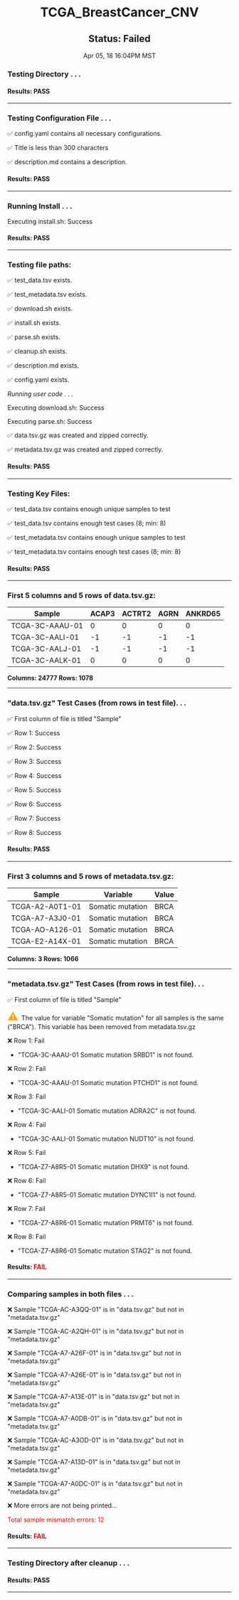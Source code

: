 <h1><center>TCGA_BreastCancer_CNV</center></h1>
<h2><center> Status: Failed </center></h2>
<center>Apr 05, 18 16:04PM MST</center>


### Testing Directory . . .

#### Results: PASS
---
### Testing Configuration File . . .

&#9989;	config.yaml contains all necessary configurations.

&#9989;	Title is less than 300 characters

&#9989;	description.md contains a description.

#### Results: PASS
---
### Running Install . . .

Executing install.sh: Success

#### Results: PASS
---

### Testing file paths:

&#9989;	test_data.tsv exists.

&#9989;	test_metadata.tsv exists.

&#9989;	download.sh exists.

&#9989;	install.sh exists.

&#9989;	parse.sh exists.

&#9989;	cleanup.sh exists.

&#9989;	description.md exists.

&#9989;	config.yaml exists.

*Running user code . . .*

Executing download.sh: Success

Executing parse.sh: Success

&#9989;	data.tsv.gz was created and zipped correctly.

&#9989;	metadata.tsv.gz was created and zipped correctly.

#### Results: PASS
---
### Testing Key Files:

&#9989;	test_data.tsv contains enough unique samples to test

&#9989;	test_data.tsv contains enough test cases (8; min: 8)

&#9989;	test_metadata.tsv contains enough unique samples to test

&#9989;	test_metadata.tsv contains enough test cases (8; min: 8)

#### Results: PASS
---

### First 5 columns and 5 rows of data.tsv.gz:

|	Sample	|	ACAP3	|	ACTRT2	|	AGRN	|	ANKRD65	|
|	---	|	---	|	---	|	---	|	---	|
|	TCGA-3C-AAAU-01	|	0	|	0	|	0	|	0	|
|	TCGA-3C-AALI-01	|	-1	|	-1	|	-1	|	-1	|
|	TCGA-3C-AALJ-01	|	-1	|	-1	|	-1	|	-1	|
|	TCGA-3C-AALK-01	|	0	|	0	|	0	|	0	|

**Columns: 24777 Rows: 1078**

---
### "data.tsv.gz" Test Cases (from rows in test file). . .

&#9989;	First column of file is titled "Sample"

&#9989;	Row 1: Success

&#9989;	Row 2: Success

&#9989;	Row 3: Success

&#9989;	Row 4: Success

&#9989;	Row 5: Success

&#9989;	Row 6: Success

&#9989;	Row 7: Success

&#9989;	Row 8: Success

#### Results: PASS
---
### First 3 columns and 5 rows of metadata.tsv.gz:

|	Sample	|	Variable	|	Value	|
|	---	|	---	|	---	|
|	TCGA-A2-A0T1-01	|	Somatic mutation	|	BRCA	|
|	TCGA-A7-A3J0-01	|	Somatic mutation	|	BRCA	|
|	TCGA-AO-A126-01	|	Somatic mutation	|	BRCA	|
|	TCGA-E2-A14X-01	|	Somatic mutation	|	BRCA	|

**Columns: 3 Rows: 1066**

---
### "metadata.tsv.gz" Test Cases (from rows in test file). . .

&#9989;	First column of file is titled "Sample"

<p><font color="orange" size="+2">&#9888;	</font>The value for variable "Somatic mutation" for all samples is the same ("BRCA"). This variable has been removed from metadata.tsv.gz</p>

&#10060;	Row 1: Fail
- "TCGA-3C-AAAU-01	Somatic mutation	SRBD1" is not found.

&#10060;	Row 2: Fail
- "TCGA-3C-AAAU-01	Somatic mutation	PTCHD1" is not found.

&#10060;	Row 3: Fail
- "TCGA-3C-AALI-01	Somatic mutation	ADRA2C" is not found.

&#10060;	Row 4: Fail
- "TCGA-3C-AALI-01	Somatic mutation	NUDT10" is not found.

&#10060;	Row 5: Fail
- "TCGA-Z7-A8R5-01	Somatic mutation	DHX9" is not found.

&#10060;	Row 6: Fail
- "TCGA-Z7-A8R5-01	Somatic mutation	DYNC1I1" is not found.

&#10060;	Row 7: Fail
- "TCGA-Z7-A8R6-01	Somatic mutation	PRMT6" is not found.

&#10060;	Row 8: Fail
- "TCGA-Z7-A8R6-01	Somatic mutation	STAG2" is not found.

#### Results: **<font color="red">FAIL</font>**
---
### Comparing samples in both files . . .

&#10060;	 Sample "TCGA-AC-A3QQ-01" is in "data.tsv.gz" but not in "metadata.tsv.gz"

&#10060;	 Sample "TCGA-AC-A2QH-01" is in "data.tsv.gz" but not in "metadata.tsv.gz"

&#10060;	 Sample "TCGA-A7-A26F-01" is in "data.tsv.gz" but not in "metadata.tsv.gz"

&#10060;	 Sample "TCGA-A7-A26E-01" is in "data.tsv.gz" but not in "metadata.tsv.gz"

&#10060;	 Sample "TCGA-A7-A13E-01" is in "data.tsv.gz" but not in "metadata.tsv.gz"

&#10060;	 Sample "TCGA-A7-A0DB-01" is in "data.tsv.gz" but not in "metadata.tsv.gz"

&#10060;	 Sample "TCGA-AC-A3OD-01" is in "data.tsv.gz" but not in "metadata.tsv.gz"

&#10060;	 Sample "TCGA-A7-A13D-01" is in "data.tsv.gz" but not in "metadata.tsv.gz"

&#10060;	 Sample "TCGA-A7-A0DC-01" is in "data.tsv.gz" but not in "metadata.tsv.gz"

&#10060;	 More errors are not being printed...

<font color="red">Total sample mismatch errors: 12</font>

#### Results: **<font color="red">FAIL</font>**

---
### Testing Directory after cleanup . . .

#### Results: PASS
---
